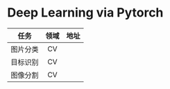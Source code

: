 # Deep Learning via Pytorch



|   任务   | 领域 | 地址 |
| :------: | :--: | :--: |
| 图片分类 |  CV  |      |
| 目标识别 |  CV  |      |
| 图像分割 |  CV  |      |

